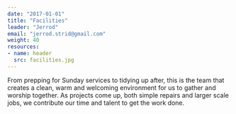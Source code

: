 ```yaml
---
date: "2017-01-01"
title: "Facilities"
leader: "Jerrod"
email: "jerrod.strid@gmail.com"
weight: 40
resources:
- name: header
  src: facilities.jpg
---
```


From prepping for Sunday services to tidying up after, this is the team that creates a clean, warm and welcoming environment for us to gather and worship together. As projects come up, both simple repairs and larger scale jobs, we contribute our time and talent to get the work done.

